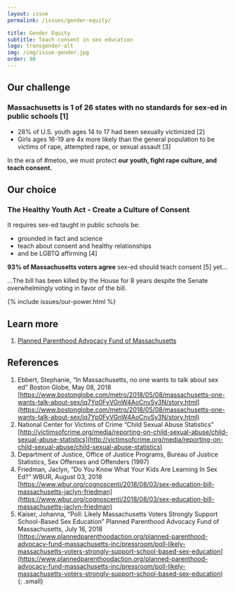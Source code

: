 ```yaml
---
layout: issue
permalink: /issues/gender-equity/

title: Gender Equity
subtitle: Teach consent in sex education
logo: transgender-alt
img: /img/issue-gender.jpg
order: 90
---
```


## Our challenge

### Massachusetts is 1 of 26 states with no standards for sex-ed in public schools [1]


- 28% of U.S. youth ages 14 to 17 had been sexually victimized [2]
- Girls ages 16-19 are 4x more likely than the general population to be victims of rape, attempted rape, or sexual assault [3]


In the era of #metoo, we must protect **our youth, fight rape culture, and teach consent.**

## Our choice

### The Healthy Youth Act - Create a Culture of Consent

It requires sex-ed taught in public schools be:

- grounded in fact and science
- teach about consent and healthy relationships
- and be LGBTQ affirming [4]

**93% of Massachusetts voters agree** sex-ed should teach consent [5] yet...

...The bill has been killed by the House for 8 years despite the Senate overwhelmingly voting in favor of the bill.


{% include issues/our-power.html %}

## Learn more

1. [Planned Parenthood Advocacy Fund of Massachusetts](https://www.plannedparenthoodaction.org/planned-parenthood-advocacy-fund-massachusetts-inc/issues/healthy-youth-act)

## References

1.  Ebbert, Stephanie, “In Massachusetts, no one wants to talk about sex ed” Boston Globe, May 08, 2018  [https://www.bostonglobe.com/metro/2018/05/08/massachusetts-one-wants-talk-about-sex/iq7Yp0FyVGnW4AoCnvSy3N/story.html](https://www.bostonglobe.com/metro/2018/05/08/massachusetts-one-wants-talk-about-sex/iq7Yp0FyVGnW4AoCnvSy3N/story.html)
2.  National Center for Victims of Crime “Child Sexual Abuse Statistics”  [http://victimsofcrime.org/media/reporting-on-child-sexual-abuse/child-sexual-abuse-statistics](http://victimsofcrime.org/media/reporting-on-child-sexual-abuse/child-sexual-abuse-statistics)
3.  Department of Justice, Office of Justice Programs, Bureau of Justice Statistics, Sex Offenses and Offenders (1997)
4.  Friedman, Jaclyn, “Do You Know What Your Kids Are Learning In Sex Ed?” WBUR, August 03, 2018  [https://www.wbur.org/cognoscenti/2018/08/03/sex-education-bill-massachusetts-jaclyn-friedman](https://www.wbur.org/cognoscenti/2018/08/03/sex-education-bill-massachusetts-jaclyn-friedman)
5.  Kaiser, Johanna, “Poll: Likely Massachusetts Voters Strongly Support School-Based Sex Education” Planned Parenthood Advocacy Fund of Massachusetts, July 16, 2018
    [https://www.plannedparenthoodaction.org/planned-parenthood-advocacy-fund-massachusetts-inc/pressroom/poll-likely-massachusetts-voters-strongly-support-school-based-sex-education](https://www.plannedparenthoodaction.org/planned-parenthood-advocacy-fund-massachusetts-inc/pressroom/poll-likely-massachusetts-voters-strongly-support-school-based-sex-education)
{: .small}
